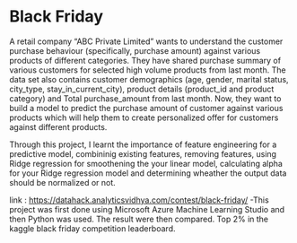 # Black Friday

A retail company “ABC Private Limited” wants to understand the customer purchase behaviour (specifically, purchase amount) against various products of different categories. They have shared purchase summary of various customers for selected high volume products from last month. The data set also contains customer demographics (age, gender, marital status, city_type, stay_in_current_city), product details (product_id and product category) and Total purchase_amount from last month.
Now, they want to build a model to predict the purchase amount of customer against various products which will help them to create personalized offer for customers against different products.

Through this project, I learnt the importance of feature engineering for a predictive model, combininig existing features, removing features, using Ridge regression for smoothening the your linear model, calculating alpha for your Ridge regression model and determining wheather the output data should be normalized or not.

link : https://datahack.analyticsvidhya.com/contest/black-friday/
-This project was first done using Microsoft Azure Machine Learning Studio and then Python was used. The result were then compared.
Top 2% in the kaggle black friday competition leaderboard.
